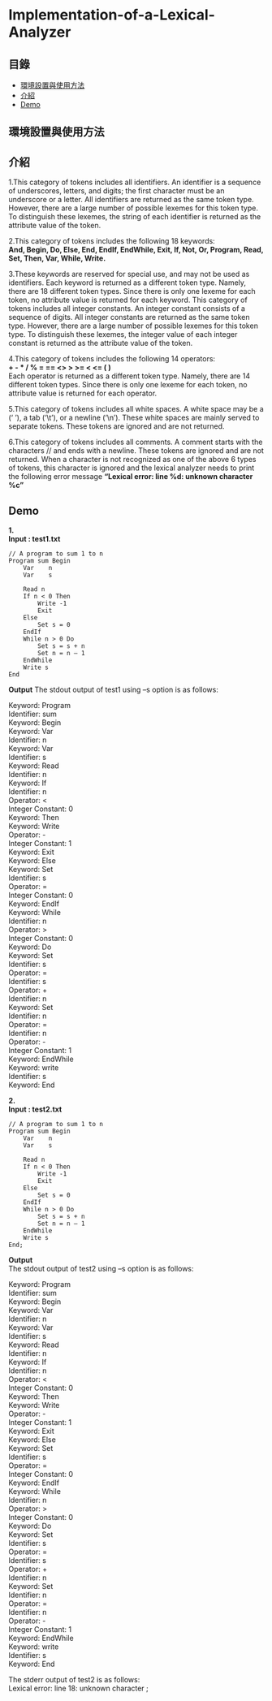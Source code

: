 # Implementation-of-a-Lexical-Analyzer
## 目錄
 - [環境設置與使用方法](#環境設置與使用方法)
 - [介紹](#介紹)
 - [Demo](#Demo)
## 環境設置與使用方法
## 介紹
1.This category of tokens includes all identifiers. An identifier is a sequence of underscores, letters, and digits; the first character must be an underscore or a letter. All identifiers are returned as the same token type. However, there are a large number of possible lexemes for this token type. To distinguish these lexemes, the string of each identifier is returned as the attribute value of the token.

2.This category of tokens includes the following 18 keywords:     
**And, Begin, Do, Else, End, EndIf, EndWhile, Exit, If, Not, Or, Program, Read, Set, Then, Var, While, Write.**  
        
3.These  keywords  are  reserved  for  special  use,  and  may  not  be  used  as identifiers. Each keyword is returned as a different token type. Namely, there are 18 different token types. Since there is only one lexeme for each token, no attribute value is returned for each keyword. This  category  of  tokens
includes  all  integer  constants.  An  integer  constant consists of a sequence of digits. All integer constants are returned as the same token  type.  However,  there  are  a  large  number  of  possible  lexemes  for  this token  type.  To  distinguish  these  lexemes,  the  integer  value  of  each  integer constant is returned as the attribute value of the token.

4.This category of tokens includes the following 14 operators:  
**+ - * / % = == <> > >= < <= ( )**  
Each  operator  is  returned  as  a  different  token  type.  Namely,  there  are  14 different  token  types.  Since  there  is  only  one  lexeme  for  each  token,  no attribute value is returned for each operator.

5.This  category  of  tokens  includes  all  white  spaces.  A  white  space  may  be  a  (‘ ’), a tab (‘\t’), or a newline (‘\n’). These white spaces are mainly served to separate tokens. These tokens are ignored and are not returned.

6.This  category  of  tokens  includes  all  comments.  A  comment  starts  with  the characters // and ends with a newline. These tokens are ignored and are not returned. When a character is not recognized as one of the above 6 types of tokens, this character is ignored and the lexical analyzer needs to print the following error message **“Lexical error: line %d: unknown character %c”**

## Demo
**1.**  
**Input : test1.txt**
``` 
// A program to sum 1 to n 
Program sum Begin 
    Var    n 
    Var    s 
 
    Read n 
    If n < 0 Then 
        Write -1 
        Exit 
    Else 
        Set s = 0 
    EndIf 
    While n > 0 Do 
        Set s = s + n 
        Set n = n – 1 
    EndWhile 
    Write s 
End
```
**Output**
The stdout output of test1 using –s option is as follows:  
 
Keyword: Program   
Identifier: sum   
Keyword: Begin   
Keyword: Var   
Identifier: n   
Keyword: Var   
Identifier: s   
Keyword: Read   
Identifier: n   
Keyword: If   
Identifier: n   
Operator: <   
Integer Constant: 0   
Keyword: Then   
Keyword: Write   
Operator: -  
Integer Constant: 1   
Keyword: Exit   
Keyword: Else   
Keyword: Set   
Identifier: s   
Operator: =   
Integer Constant: 0   
Keyword: EndIf  
Keyword: While   
Identifier: n   
Operator: >   
Integer Constant: 0   
Keyword: Do  
Keyword: Set   
Identifier: s   
Operator: =   
Identifier: s   
Operator: +   
Identifier: n   
Keyword: Set   
Identifier: n   
Operator: =   
Identifier: n   
Operator: -   
Integer Constant: 1   
Keyword: EndWhile   
Keyword: write   
Identifier: s   
Keyword: End  

**2.**  
**Input : test2.txt**  
```
// A program to sum 1 to n   
Program sum Begin   
    Var    n   
    Var    s   
    
    Read n   
    If n < 0 Then   
        Write -1   
        Exit   
    Else   
        Set s = 0   
    EndIf   
    While n > 0 Do   
        Set s = s + n   
        Set n = n – 1   
    EndWhile   
    Write s   
End;  
```  
**Output**  
The stdout output of test2 using –s option is as follows:   
 
Keyword: Program   
Identifier: sum   
Keyword: Begin   
Keyword: Var   
Identifier: n   
Keyword: Var   
Identifier: s   
Keyword: Read   
Identifier: n   
Keyword: If   
Identifier: n   
Operator: <   
Integer Constant: 0   
Keyword: Then   
Keyword: Write   
Operator: -    
Integer Constant: 1   
Keyword: Exit   
Keyword: Else   
Keyword: Set   
Identifier: s   
Operator: =   
Integer Constant: 0   
Keyword: EndIf  
Keyword: While  
Identifier: n  
Operator: >  
Integer Constant: 0  
Keyword: Do  
Keyword: Set  
Identifier: s  
Operator: =  
Identifier: s  
Operator: +  
Identifier: n  
Keyword: Set  
Identifier: n  
Operator: =  
Identifier: n  
Operator: -  
Integer Constant: 1  
Keyword: EndWhile  
Keyword: write  
Identifier: s  
Keyword: End  
 
The stderr output of test2 is as follows:  
Lexical error: line 18: unknown character ;  
